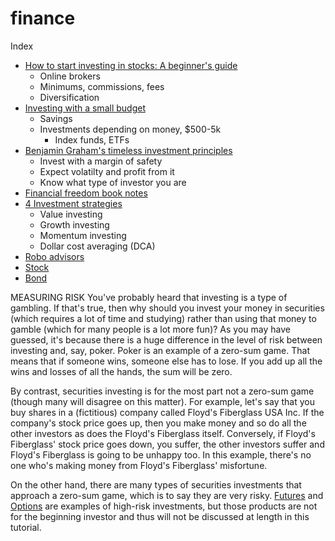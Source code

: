 # finance

Index

* [How to start investing in stocks: A beginner's guide](investing-beginner.md)
  * Online brokers
  * Minimums, commissions, fees
  * Diversification
* [Investing with a small budget](small-budget.md)
  * Savings
  * Investments depending on money, $500-5k
    * Index funds, ETFs
* [Benjamin Graham's timeless investment principles](graham-principles.md)
  * Invest with a margin of safety
  * Expect volatilty and profit from it
  * Know what type of investor you are
* [Financial freedom book notes](book-financial-freedom-sabatier.md)
* [4 Investment strategies](investment-strategies.md)
  * Value investing
  * Growth investing
  * Momentum investing
  * Dollar cost averaging (DCA)
* [Robo advisors](robo-advisors.md)
* [Stock](stock.md)
* [Bond](bond.md)

MEASURING RISK
You've probably heard that investing is a type of gambling. If that's true, then why should you invest your money in securities (which requires a lot of time and studying) rather than using that money to gamble (which for many people is a lot more fun)? As you may have guessed, it's because there is a huge difference in the level of risk between investing and, say, poker.
Poker is an example of a zero-sum game. That means that if someone wins, someone else has to lose. If you add up all the wins and losses of all the hands, the sum will be zero.

By contrast, securities investing is for the most part not a zero-sum game (though many will disagree on this matter). For example, let's say that you buy shares in a (fictitious) company called Floyd's Fiberglass USA Inc. If the company's stock price goes up, then you make money and so do all the other investors as does the Floyd's Fiberglass itself. Conversely, if Floyd's Fiberglass' stock price goes down, you suffer, the other investors suffer and Floyd's Fiberglass is going to be unhappy too. In this example, there's no one who's making money from Floyd's Fiberglass' misfortune.

On the other hand, there are many types of securities investments that approach a zero-sum game, which is to say they are very risky. [Futures](https://www.investopedia.com/terms/f/futures.asp) and [Options](https://www.investopedia.com/terms/o/option.asp) are examples of high-risk investments, but those products are not for the beginning investor and thus will not be discussed at length in this tutorial.

